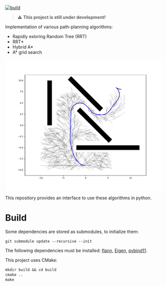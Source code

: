 [![build](https://github.com/lfilipozzi/PathPlanning/actions/workflows/build.yml/badge.svg)](https://github.com/lfilipozzi/PathPlanning/actions/workflows/build.yml)

> :warning: **This project is still under development!**

Implementation of various path-planning algorithms:
- Rapidly exloring Random Tree (RRT)
- RRT*
- Hybrid A*
- A* grid search

![Hybrid A*](ressources/hybrid_a_star.png)

This repository provides an interface to use these algorithms in python.

Build
=========
Some dependencies are stored as submodules, to initialize them:
```shell
git submodule update --recursive --init
```
The following dependencies must be installed: 
[flann](https://github.com/flann-lib/flann), 
[Eigen](https://eigen.tuxfamily.org/index.php?title=Main_Page), 
[pybind11](https://pybind11.readthedocs.io/en/stable/index.html).

This project uses CMake:
```shell
mkdir build && cd build
cmake ..
make 
```

